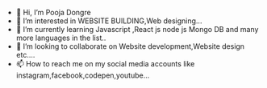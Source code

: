 - 👋 Hi, I’m Pooja Dongre
- 👀 I’m interested in WEBSITE BUILDING,Web designing...
- 🌱 I’m currently learning Javascript ,React js node js Mongo DB and many more languages in the list..
- 💞️ I’m looking to collaborate on Website development,Website design etc....
- 📫 How to reach me on my social media accounts like instagram,facebook,codepen,youtube...

<!---
pdongre123/pdongre123 is a ✨ special ✨ repository because its `README.md` (this file) appears on your GitHub profile.
You can click the Preview link to take a look at your changes.
--->
